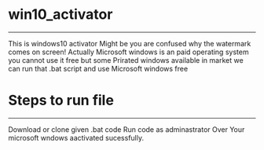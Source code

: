# win10_activator
-----------------------------------------------------------------------------------------------------------------------------------
This is windows10 activator 
Might be you are confused why the watermark comes on screen!
Actually Microsoft windows is an paid operating system you cannot use it free
but some Prirated windows available in market
we can run that .bat script and use Microsoft windows free

# Steps to run file
-----------------------------------------------------------------------------------------------------------------------------------
Download or clone given .bat code 
Run code as adminastrator Over Your microsoft wndows aactivated sucessfully.

